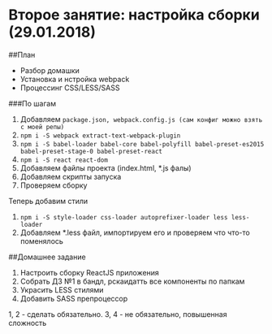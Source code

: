# Второе занятие: настройка сборки (29.01.2018)

##План
- Разбор домашки
- Установка и нстройка webpack
- Процессинг CSS/LESS/SASS 

###По шагам
1. Добавляем `package.json, webpack.config.js (сам конфиг можно взять с моей репы)`
2. `npm i -S webpack extract-text-webpack-plugin` 
3. `npm i -S babel-loader babel-core babel-polyfill babel-preset-es2015 babel-preset-stage-0 babel-preset-react` 
4. `npm i -S react react-dom`
5. Добавляем файлы проекта (index.html, *.js фалы)
6. Добавляем скрипты запуска
7. Проверяем сборку

Теперь добавим стили
1. `npm i -S style-loader css-loader autoprefixer-loader less less-loader`
2. Добавляем *.less файл, импортируем его и проверяем что что-то поменялось 

##Домашнее задание
1. Настроить сборку ReactJS приложения
2. Собрать ДЗ №1 в бандл, рскаидатть все компоненты по папкам
3. Украсить LESS стилями
4. Добавить SASS препроцессор

1, 2 - сделать обязательно. 3, 4 - не обязательно, повышенная сложность
